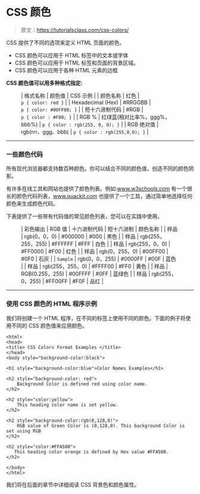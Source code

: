 # CSS 颜色

> 原文：<https://tutorialsclass.com/css-colors/>

CSS 提供了不同的选项来定义 HTML 页面的颜色。

*   CSS 颜色可以应用于 HTML 标签中的文本或字体
*   CSS 颜色可以应用于 HTML 标签和页面的背景区域。
*   CSS 颜色可以应用于各种 HTML 元素的边框

**CSS 颜色值可以用多种格式指定:**

<figure class="wp-block-table">

| 格式名称 | 颜色值 | CSS 示例 |
| 颜色名称 | 红色 | `p { color: red }` |
| Hexadecimal (Hex) | #RRGGBB | `p { color: #00FF00; }` |
| 短十六进制代码 | #RGB | `p { color : #F00; }` |
| RGB % | 红绿蓝(相对比率%，ggg%，bbb%) | `p { color : rgb(255, 0, 0); }` |
| RGB 绝对值 | rgb(rrr、ggg、bbb) | `p { color : rgb(255,0,0); }` |

</figure>

* * *

### 一些颜色代码

所有现代浏览器都支持数百种颜色。你可以结合不同的颜色值，创造不同的颜色阴影。

有许多在线工具和网站也提供了颜色列表。例如:www.w3schools.com 有一个很长的颜色代码列表，www.quackit.com 也提供了一个工具，通过简单地选择任何颜色来生成颜色代码。

下表提供了一些带有代码值的常见颜色列表，您可以在实践中使用。

<figure class="wp-block-table">

| 彩色输出 | RGB 值 | 十六进制代码 | 短十六进制 | 颜色名称 |
| 样品 | rgb(0，0，0) | #000000 | #000 | 黑色 |
| 样品 | rgb(255，255，255) | #FFFFFF | #FFF | 白色 |
| 样品 | rgb(255，0，0) | #FF0000 | #F00 | 红色 |
| 样品 | rgb(0，255，0) | #00FF00 | #0F0 | 石灰 |
| `Sample` | rgb(0，0，255) | #0000FF | #00F | 蓝色 |
| 样品 | rgb(255，255，0) | #FFFF00 | #FF0 | 黄色 |
| 样品 | RGB(0.255，255) | #00FFFF | #0FF | 蓝绿色 |
| 样品 | rgb(255，0，255) | #FF00FF | #F0F | 品红 |

</figure>

* * *

### 使用 CSS 颜色的 HTML 程序示例

我们将创建一个 HTML 程序，在不同的标签上使用不同的颜色。下面的例子将使用不同的 CSS 颜色值来应用颜色。

```
<html>
<head>
<title> CSS Colors Format Examples </title>
</head>
<body style="background-color:black">

<h1 style="background-color:blue">Color Names Examples</h1>

<h2 style="background-color: red">
    Background Color is defined red using color name.
</h2>

<h2 style="color:yellow">
    This heading color name is set yellow.
</h2>

<h2 style="background-color:rgb(0,128,0)">
    RGB value of Green Color is (0,128,0). This background Color is set using RGB
</h2>

<h2 style="color:#FFA500">
   This heading color orange is defined by Hex value #FFA500.
</h2>

</body>
</html>
```

我们将在后面的章节中详细阅读 CSS 背景色和颜色属性。